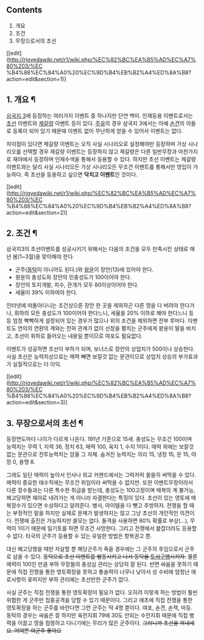 ## Contents

    

1. 개요 
2. 조건 
3. 무장으로서의 초선 

[[edit](http://rigvedawiki.net/r1/wiki.php/%EC%82%BC%EA%B5%AD%EC%A7%80%203/%EC
%B4%88%EC%84%A0%20%EC%9D%B4%EB%B2%A4%ED%8A%B8?action=edit&section=1)]

## 1. 개요 ¶

[삼국지 3](%EC%82%BC%EA%B5%AD%EC%A7%80%203.md)에 등장하는 여러가지 이벤트 중 하나지만 단연 백미.
인재등용 이벤트로서는 [초선](%EC%B4%88%EC%84%A0.md) 이벤트와
[제갈량](%EC%A0%9C%EA%B0%88%EB%9F%89.md) 이벤트 등이 있다.
[주유](%EC%A3%BC%EC%9C%A0%28%EC%82%BC%EA%B5%AD%EC%A7%80%29.md)의 경우 삼국지 3에서는
아예 [손견](%EC%86%90%EA%B2%AC.md)의 아들로 등록이 되어 있기 때문에 이벤트 없이 무난하게 얻을 수 있어서 이벤트는
없다.

  

차이점이 있다면 제갈량 이벤트는 오직 사실 시나리오로 설정해야만 등장하며 가상 시나리오를 선택할 경우 제갈량 이벤트는 등장하지 않고 제갈량은
다른 일반무장과 마찬가지로 재야에서 등장하며 인재수색을 통해서 등용할 수 있다. 하지만 초선 이벤트는 제갈량 이벤트와는 달리 사실 시나리오든
가상 시나리오든 무조건 이벤트를 통해서만 영입이 가능하다. 즉 초선을 등용하고 싶으면 **닥치고 이벤트**인 것이다.

  

[[edit](http://rigvedawiki.net/r1/wiki.php/%EC%82%BC%EA%B5%AD%EC%A7%80%203/%EC
%B4%88%EC%84%A0%20%EC%9D%B4%EB%B2%A4%ED%8A%B8?action=edit&section=2)]

## 2. 조건 ¶

삼국지3의 초선이벤트를 성공시키기 위해서는 다음의 조건을 모두 만족시킨 상태로 매년 봄(1~3월)을 맞이해야 한다.

  

  * 군주([동탁](%EB%8F%99%ED%83%81.md)이 아니어도 된다.)와 [왕윤](%EC%99%95%EC%9C%A4.md)이 장안(13)에 있어야 한다.
  * 왕윤의 충성도와 장안의 민충성도가 100이어야 한다.
  * 장안의 토지개발, 치수, 관개가 모두 80이상이어야 한다.
  * 세율이 39% 이하여야 한다.  

인터넷에 떠돌아다니는 조건상으론 장안 한 곳을 제외하곤 다른 땅을 다 버려야 한다거나, 휘하의 모든 충성도가 100이어야 한다느니, 세율을
20% 이하로 해야 한다느니 등등 엄청 빡빡하게 설정되어 있는 경우가 많으나 위의 조건을 제외하면 전부 루머다. 이벤트도 연의의 연환의
계와는 전혀 관계가 없이 선정을 펼치는 군주에게 왕윤이 딸을 바치고, 초선이 휘하로 들어오는 내용일 뿐이므로 여포도 필요없다.

  

이벤트가 성공하면 초선이 부하가 되며, 보너스로 장안의 상업치가 500이나 상승한다. 사실 초선은 능력치상으로는 매력 빼면 보잘것 없는
문관이므로 상업치 상승의 부가효과가 실질적으로는 더 이익.

  

[[edit](http://rigvedawiki.net/r1/wiki.php/%EC%82%BC%EA%B5%AD%EC%A7%80%203/%EC
%B4%88%EC%84%A0%20%EC%9D%B4%EB%B2%A4%ED%8A%B8?action=edit&section=3)]

## 3. 무장으로서의 초선 ¶

등장연도마다 나이가 다르게 나온다. 191년 기준으로 15세. 충성도는 무조건 100이며 능력치는 무력 1, 지력 36, 정치 63, 매력
100, 육지 1, 수지 1이다. 매력 외에는 보잘것 없는 문관으로 전투능력치는 암울 그 자체. 숨겨진 능력치는 의리 15, 냉정 15, 운
15, 야망 0, 용맹 8.

  

그래도 일단 매력이 높아서 인사나 외교 커맨드에서는 그럭저럭 쏠쏠히 써먹을 수 있다. 매력이 중요한 태수직에는 무조건 위임이라 써먹을 수
없지만. 또한 이벤트무장이라서 다른 장수들과는 다른 특수한 취급을 받는데, 충성도는 100고정이며 매복의 계 불가능, 해고당하면 재야로
내려가는 게 아니라 자결한다는 특징이 있다. 초선이 있는 영토에 매복장수가 있으면 수상하다고 알려준다. 병사, 아이템을 다 뺏고 추방하자.
전쟁을 할 때는 부정적인 말을 하지만 실제로 문제가 발생하지는 않고 그냥 초선의 개인적인 의견이다. 전쟁에 출진은 가능하지만 쓸모는 없다.
돌격을 사용하면 80% 확률로 부상(...), 무력이 1이기 때문에 일기토를 하면 무조건 사망한다. 그리고 전쟁에서 붙잡더라도 등용할 수
없다. 타국의 군주가 등용할 수 있는 유일한 방법은 항복권고 뿐.

  

대신 해고당했을 때만 자살할 뿐 해당군주가 죽을 경우에는 그 군주의 후임으로서 군주로 삼을 수 있다. <del>동탁으로 초선 이벤트를
발동시키고 나서 동탁을 [토사구팽](%ED%86%A0%EC%82%AC%EA%B5%AC%ED%8C%BD.md)시키자.</del> 물론
매력이 100인 만큼 부하 무장들의 충성심 관리는 상당히 잘 된다. 반면 싸움을 못하기 때문에 직접 전쟁을 통한 영토확장을 못하고 통솔력이
너무나 낮아서 성 수비에 엄청난 애로사항이 꽃피지만 부하 관리에는 초선만한 군주가 없다.

  

사실 군주는 직접 전쟁을 통한 영토확장이 필요가 없다. 오히려 이렇게 하는 방법이 훨씬 위험한 게 군주만 집중공격을 당할 수 있기 때문이다.
그리고 애초에 직접 전쟁을 통한 영토확장을 하는 군주를 바란다면 그런 군주는 딱 4명 뿐이다. 여포, 손견, 손책, 마등. 동탁의 경우는
싸움은 잘 하지만 육전지휘 79에 30도 안되는 수전지휘 때문에 직접 병력을 이끌고 땅을 점령하고 다니기에는 무리가 많은 군주이다.
<del>그러니까 초선을 꺼내세요. 어여쁜 여군주 좋아요</del>


